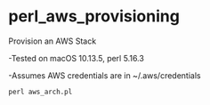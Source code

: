 # perl_aws_provisioning
Provision an AWS Stack

-Tested on macOS 10.13.5, perl 5.16.3

-Assumes AWS credentials are in ~/.aws/credentials

```
perl aws_arch.pl
```


